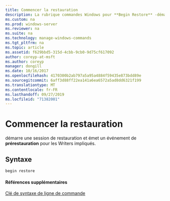 ```yaml
---
title: Commencer la restauration
description: La rubrique commandes Windows pour **Begin Restore** -démarre une session de restauration et émet un événement de **prérestauration** pour les Writers impliqués.
ms.custom: na
ms.prod: windows-server
ms.reviewer: na
ms.suite: na
ms.technology: manage-windows-commands
ms.tgt_pltfrm: na
ms.topic: article
ms.assetid: f629bbd5-315d-4cbb-9cb0-9d75cf617092
author: coreyp-at-msft
ms.author: coreyp
manager: dongill
ms.date: 10/16/2017
ms.openlocfilehash: 4170300b2ab797a5a95a4884f59435e873bdd89e
ms.sourcegitcommit: 6aff3d88ff22ea141a6ea6572a5ad8dd6321f199
ms.translationtype: MT
ms.contentlocale: fr-FR
ms.lasthandoff: 09/27/2019
ms.locfileid: "71382001"
---
```

# <a name="begin-restore"></a>Commencer la restauration



démarre une session de restauration et émet un événement de **prérestauration** pour les Writers impliqués.

## <a name="syntax"></a>Syntaxe

```
begin restore
```

#### <a name="additional-references"></a>Références supplémentaires

[Clé de syntaxe de ligne de commande](command-line-syntax-key.md)